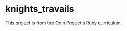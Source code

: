 # knights_travails
[This project](https://www.theodinproject.com/lessons/ruby-knights-travails) is from the Odin Project's Ruby curriculum.